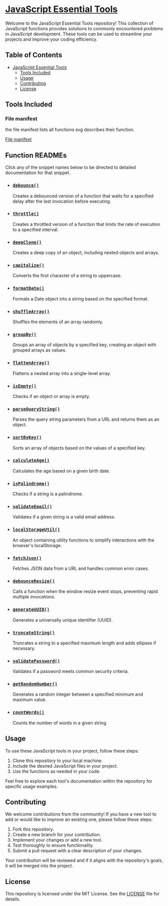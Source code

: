 # [JavaScript Essential Tools](phobiacide.github.io/toolbox/)

Welcome to the JavaScript Essential Tools repository! This collection of JavaScript functions provides solutions to commonly encountered problems in JavaScript development. These tools can be used to streamline your projects and improve your coding efficiency.

## Table of Contents

- [JavaScript Essential Tools](#javascript-essential-tools)
  - [Tools Included](#tools-included)
  - [Usage](#usage)
  - [Contributing](#contributing)
  - [License](#license)

## Tools Included

### File manifest

the file manifest lists all functions svg describes their  function. 

[File manifest](./fileManifest.json)

## Function READMEs

Click any of the snippet names below to be directed to detailed documentation for that snippet.

- ### [`debounce()`](./src/debounce.md)

  Creates a debounced version of a function that waits for a specified delay after the last invocation before executing.

- ### [`throttle()`](./src/throttle.md)

  Creates a throttled version of a function that limits the rate of execution to a specified interval.

- ### [`deepClone()`](./src/deepClone.md)

  Creates a deep copy of an object, including nested objects and arrays.

- ### [`capitalize()`](./src/capitalize.md)

  Converts the first character of a string to uppercase.

- ### [`formatDate()`](./src/formatDate.md)

  Formats a Date object into a string based on the specified format.

- ### [`shuffleArray()`](./src/shuffleArray.md)

  Shuffles the elements of an array randomly.

- ### [`groupBy()`](./src/groupBy.md)

  Groups an array of objects by a specified key, creating an object with grouped arrays as values.

- ### [`flattenArray()`](./src/flattenArray.md)

  Flattens a nested array into a single-level array.

- ### [`isEmpty()`](./src/isEmpty.md)

  Checks if an object or array is empty.

- ### [`parseQueryString()`](./src/parseQueryString.md)

  Parses the query string parameters from a URL and returns them as an object.

- ### [`sortByKey()`](./src/sortByKey.md)

  Sorts an array of objects based on the values of a specified key.

- ### [`calculateAge()`](./src/calculateAge.md)

  Calculates the age based on a given birth date.

- ### [`isPalindrome()`](./src/isPalindrome.md)

  Checks if a string is a palindrome.

- ### [`validateEmail()`](./src/validateEmail.md)

  Validates if a given string is a valid email address.

- ### [`localStorageUtil()`](./src/localStorageUtil.md)

  An object containing utility functions to simplify interactions with the browser's localStorage.

- ### [`fetchJson()`](./src/fetchJson.md)

  Fetches JSON data from a URL and handles common error cases.

- ### [`debounceResize()`](./src/debounceResize.md)

  Calls a function when the window resize event stops, preventing rapid multiple invocations.

- ### [`generateUUID()`](./src/generateUUID.md)

  Generates a universally unique identifier (UUID).

- ### [`truncateString()`](./src/truncateString.md)

  Truncates a string to a specified maximum length and adds ellipses if necessary.

- ### [`validatePassword()`](./src/validatePassword.md)

  Validates if a password meets common security criteria.

- ### [`getRandomNumber()`](./src/getRandomNumber.md)

  Generates a random integer between a specified minimum and maximum value.

- ### [`countWords()`](./src/countWords.md)

  Counts the number of words in a given string.

## Usage

To use these JavaScript tools in your project, follow these steps:

  1. Clone this repository to your local machine.
  2. Include the desired JavaScript files in your project.
  3. Use the functions as needed in your code.

Feel free to explore each tool's documentation within the repository for specific usage examples.

## Contributing

We welcome contributions from the community! If you have a new tool to add or would like to improve an existing one, please follow these steps:

  1. Fork this repository.
  2. Create a new branch for your contribution.
  3. Implement your changes or add a new tool.
  4. Test thoroughly to ensure functionality.
  5. Submit a pull request with a clear description of your changes.

Your contribution will be reviewed and if it aligns with the repository's goals, it will be merged into the project.

## License

This repository is licensed under the MIT License. See the [LICENSE](LICENSE) file for details.



